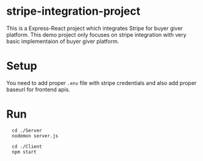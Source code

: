 # stripe-integration-project

This is a Express-React project which integrates Stripe for buyer giver platform. This demo project only focuses on stripe integration with very basic implementaion of buyer giver platform.

# Setup

You need to add proper `.env` file with stripe credentials and also add proper baseurl for frontend apis.


# Run
```
  cd ./Server
  nodemon server.js
  
  cd ./Client
  npm start
```
